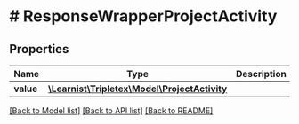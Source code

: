# # ResponseWrapperProjectActivity

## Properties

Name | Type | Description | Notes
------------ | ------------- | ------------- | -------------
**value** | [**\Learnist\Tripletex\Model\ProjectActivity**](ProjectActivity.md) |  | [optional]

[[Back to Model list]](../../README.md#models) [[Back to API list]](../../README.md#endpoints) [[Back to README]](../../README.md)
